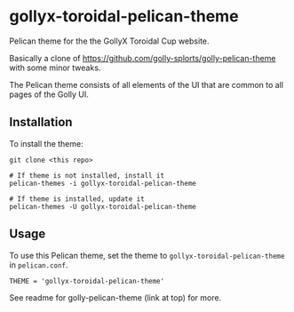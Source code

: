 # gollyx-toroidal-pelican-theme

Pelican theme for the the GollyX Toroidal Cup website.

Basically a clone of <https://github.com/golly-splorts/golly-pelican-theme> with some minor tweaks.

The Pelican theme consists of all elements of the UI that are common to
all pages of the Golly UI.

## Installation

To install the theme:

```
git clone <this repo>

# If theme is not installed, install it
pelican-themes -i gollyx-toroidal-pelican-theme

# If theme is installed, update it
pelican-themes -U gollyx-toroidal-pelican-theme
```

## Usage

To use this Pelican theme, set the theme to `gollyx-toroidal-pelican-theme`
in `pelican.conf`.

```
THEME = 'gollyx-toroidal-pelican-theme'
```

See readme for golly-pelican-theme (link at top) for more.
